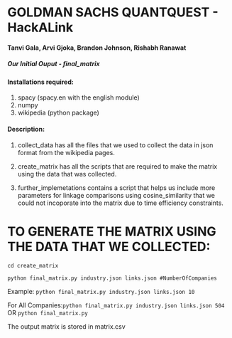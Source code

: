 # GOLDMAN SACHS QUANTQUEST - HackALink
#### Tanvi Gala, Arvi Gjoka, Brandon Johnson, Rishabh Ranawat

##### Our Initial Ouput - final_matrix

#### Installations required:
1. spacy (spacy.en with the english module)
2. numpy
3. wikipedia (python package)


#### Description:
1. collect_data has all the files that we used to collect the data in json format from the wikipedia pages.

2. create_matrix has all the scripts that are required to make the matrix using the data that was collected.

3. further_implemetations contains a script that helps us include more parameters for linkage comparisons using cosine_similarity that we could not incoporate into the matrix due to time efficiency constraints.

# TO GENERATE THE MATRIX USING THE DATA THAT WE COLLECTED:

`cd create_matrix`

`python final_matrix.py industry.json links.json #NumberOfCompanies`

Example:
`python final_matrix.py industry.json links.json 10`
	
For All Companies:`python final_matrix.py industry.json links.json 504`
OR
`python final_matrix.py`

The output matrix is stored in matrix.csv






